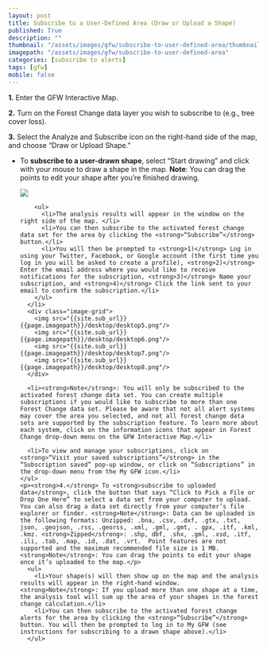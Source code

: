 ```yaml
---
layout: post
title: Subscribe to a User-Defined Area (Draw or Upload a Shape)
published: True
description: ""
thumbnail: "/assets/images/gfw/subscribe-to-user-defined-area/thumbnail.png"
imagepath: "/assets/images/gfw/subscribe-to-user-defined-area"
categories: [subscribe to alerts]
tags: [gfw]
mobile: false
---
```



<div id="desktopContent" class="content">
  <p><strong>1.</strong> Enter the GFW Interactive Map.</p>
  <p><strong>2.</strong> Turn on the Forest Change data layer you wish to subscribe to (e.g., tree cover loss).</p>
  <p><strong>3.</strong> Select the Analyze and Subscribe icon on the right-hand side of the map, and choose “Draw or Upload Shape.”</p>
    <ul>
      <li>To <strong>subscribe to a user-drawn shape</strong>, select “Start drawing” and click with your mouse to draw a shape in the map. <strong>Note</strong>: You can drag the points to edit your shape after you’re finished drawing.
      <p><img src="{{site.sub_url}}{{page.imagepath}}/desktop/desktop4.gif"/></p>

        <ul>
          <li>The analysis results will appear in the window on the right side of the map. </li>
          <li>You can then subscribe to the activated forest change data set for the area by clicking the <strong>“Subscribe”</strong> button.</li>
          <li>You will then be prompted to <strong>1)</strong> Log in using your Twitter, Facebook, or Google account (the first time you log in you will be asked to create a profile), <strong>2)</strong> Enter the email address where you would like to receive notifications for the subscription, <strong>3)</strong> Name your subscription, and <strong>4)</strong> Click the link sent to your email to confirm the subscription.</li>
        </ul>
      </li>
      <div class="image-grid">
        <img src="{{site.sub_url}}{{page.imagepath}}/desktop/desktop5.png"/>
        <img src="{{site.sub_url}}{{page.imagepath}}/desktop/desktop6.png"/>
        <img src="{{site.sub_url}}{{page.imagepath}}/desktop/desktop7.png"/>
        <img src="{{site.sub_url}}{{page.imagepath}}/desktop/desktop8.png"/>
      </div>

      <li><strong>Note</strong>: You will only be subscribed to the activated forest change data set. You can create multiple subscriptions if you would like to subscribe to more than one Forest Change data set. Please be aware that not all alert systems may cover the area you selected, and not all forest change data sets are supported by the subscription feature. To learn more about each system, click on the information icons that appear in Forest Change drop-down menu on the GFW Interactive Map.</li>

      <li>To view and manage your subscriptions, click on <strong>“Visit your saved subscriptions”</strong> in the “Subscription saved” pop-up window, or click on “Subscriptions” in the drop-down menu from the My GFW icon.</li>
    </ul>
    <p><strong>4.</strong> To <strong>subscribe to uploaded data</strong>, click the button that says “Click to Pick a File or Drop One Here” to select a data set from your computer to upload. You can also drag a data set directly from your computer’s file explorer or finder. <strong>Note</strong>: Data can be uploaded in the following formats: Unzipped: .bna, .csv, .dxf, .gtx, .txt, json, .geojson, .rss, .georss, .xml, .gml, .gmt, . gpx, .itf, .kml, .kmz. <strong>Zipped</strong>: .shp, dbf, .shx, .gml, .xsd, .itf, .ili, .tab, .map, .id, .dat, .vrt.  Point features are not supported and the maximum recommended file size is 1 MB. <strong>Note</strong>: You can drag the points to edit your shape once it’s uploaded to the map.</p>
      <ul>
        <li>Your shape(s) will then show up on the map and the analysis results will appear in the right-hand window. <strong>Note</strong>: If you upload more than one shape at a time, the analysis tool will sum up the area of your shapes in the forest change calculation.</li>
        <li>You can then subscribe to the activated forest change alerts for the area by clicking the <strong>“Subscribe”</strong> button. You will then be prompted to log in to My GFW (see instructions for subscribing to a drawn shape above).</li>
      </ul>

</div>

<div id="mobileContent" class="content">
</div>
